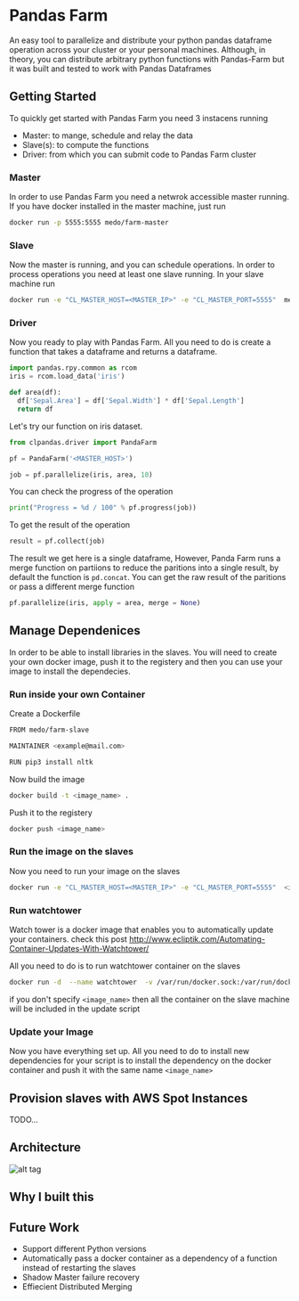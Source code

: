 # Pandas Farm

An easy tool to parallelize and distribute your python pandas dataframe operation across your cluster or your personal machines. Although, in theory, you can distribute arbitrary python functions with Pandas-Farm but it was built and tested to work with Pandas Dataframes

## Getting Started

To quickly get started with Pandas Farm you need 3 instacens running
- Master: to mange, schedule and relay the data
- Slave(s): to compute the functions
- Driver: from which you can submit code to Pandas Farm cluster 

### Master

In order to use Pandas Farm you need a netwrok accessible master running. If you have docker installed in the master machine, just run

```bash
docker run -p 5555:5555 medo/farm-master
```

### Slave

Now the master is running, and you can schedule operations. In order to process operations you need at least one slave running. In your slave machine run

```bash 
docker run -e "CL_MASTER_HOST=<MASTER_IP>" -e "CL_MASTER_PORT=5555"  medo/farm-slave
```

### Driver

Now you ready to play with Pandas Farm. All you need to do is create a function that takes a dataframe and returns a dataframe.

```python
import pandas.rpy.common as rcom
iris = rcom.load_data('iris')

def area(df):
  df['Sepal.Area'] = df['Sepal.Width'] * df['Sepal.Length']
  return df

```

Let's try our function on iris dataset.

```python
from clpandas.driver import PandaFarm

pf = PandaFarm('<MASTER_HOST>')

job = pf.parallelize(iris, area, 10)

```

You can check the progress of the operation

```python
print("Progress = %d / 100" % pf.progress(job))
```

To get the result of the operation

```python
result = pf.collect(job)
```

The result we get here is a single dataframe, However, Panda Farm runs a merge function on partiions to reduce the paritions into a single result, by default the function is `pd.concat`. You can get the raw result of the paritions or pass a different merge function

```python
pf.parallelize(iris, apply = area, merge = None)

```

## Manage Dependenices

In order to be able to install libraries in the slaves. You will need to create your own docker image, push it to the registery and then you can use your image to install the dependecies.

### Run inside your own Container

Create a Dockerfile

```bash
FROM medo/farm-slave

MAINTAINER <example@mail.com>

RUN pip3 install nltk
```

Now build the image

```bash
docker build -t <image_name> . 
```

Push it to the registery

```bash
docker push <image_name>
```

### Run the image on the slaves

Now you need to run your image on the slaves

```bash
docker run -e "CL_MASTER_HOST=<MASTER_IP>" -e "CL_MASTER_PORT=5555"  <image_name>
```

### Run watchtower

Watch tower is a docker image that enables you to automatically update your containers. check this post http://www.ecliptik.com/Automating-Container-Updates-With-Watchtower/

All you need to do is to run watchtower container on the slaves

```bash
docker run -d  --name watchtower  -v /var/run/docker.sock:/var/run/docker.sock centurylink/watchtower --interval 10 <image_name>
```

if you don't specify `<image_name>` then all the container on the slave machine will be included in the update script

### Update your Image

Now you have everything set up. All you need to do to install new dependencies for your script is to install the dependency on the docker container and push it with the same name  `<image_name>` 

## Provision slaves with AWS Spot Instances

TODO...

## Architecture

![alt tag](https://github.com/medo/Pandas-Farm/blob/master/architecture-diagram.jpeg)

## Why I built this

## Future Work

- Support different Python versions
- Automatically pass a docker container as a dependency of a function instead of restarting the slaves
- Shadow Master failure recovery
- Effiecient Distributed Merging
